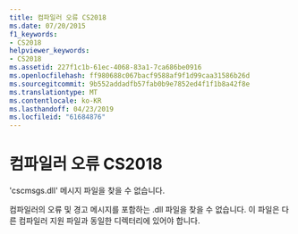```yaml
---
title: 컴파일러 오류 CS2018
ms.date: 07/20/2015
f1_keywords:
- CS2018
helpviewer_keywords:
- CS2018
ms.assetid: 227f1c1b-61ec-4068-83a1-7ca686be0916
ms.openlocfilehash: ff980688c067bacf9588af9f1d99caa31586b26d
ms.sourcegitcommit: 9b552addadfb57fab0b9e7852ed4f1f1b8a42f8e
ms.translationtype: MT
ms.contentlocale: ko-KR
ms.lasthandoff: 04/23/2019
ms.locfileid: "61684876"
---
```

# <a name="compiler-error-cs2018"></a>컴파일러 오류 CS2018
'cscmsgs.dll' 메시지 파일을 찾을 수 없습니다.  
  
 컴파일러의 오류 및 경고 메시지를 포함하는 .dll 파일을 찾을 수 없습니다. 이 파일은 다른 컴파일러 지원 파일과 동일한 디렉터리에 있어야 합니다.
